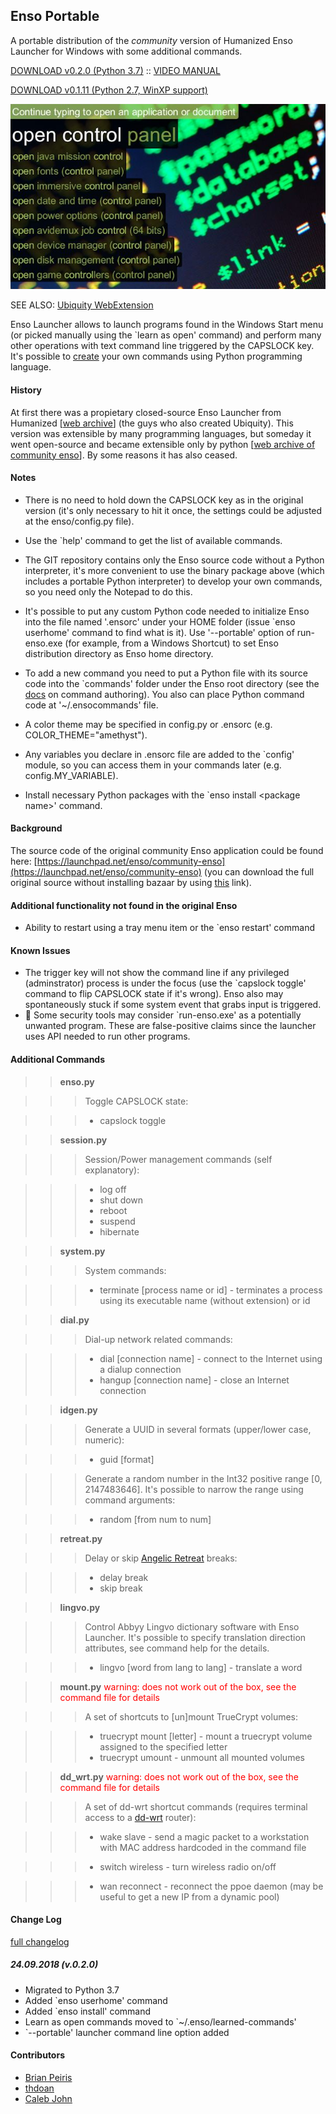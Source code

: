 ## Enso Portable

A portable distribution of the *community* version of Humanized Enso Launcher for Windows with some additional commands.

[DOWNLOAD v0.2.0 (Python 3.7)](https://github.com/GChristensen/enso-portable/releases/download/v1.0.11/enso-portable-0.1.11-py27.zip) :: [VIDEO MANUAL](https://youtu.be/QFXBp2vuEEA)

[DOWNLOAD v0.1.11 (Python 2.7, WinXP support)](https://github.com/GChristensen/enso-portable/releases/download/v1.0.11/enso-portable-0.1.11-py27.zip)

![screen](screen.jpg?raw=true)

SEE ALSO: [Ubiquity WebExtension](https://github.com/GChristensen/ubichr#readme)

Enso Launcher allows to launch programs found in the Windows Start menu (or picked manually using the `learn as open' command) and perform many other operations with text command line 
triggered by the CAPSLOCK key. It's possible to [create](commands.md) your own commands using Python programming language.


#### History

At first there was a propietary closed-source Enso Launcher from Humanized [[web archive](https://web.archive.org/web/20140701081042/http://humanized.com/)]
(the guys who also created Ubiquity). This version was extensible by many programming languages, but someday it went open-source 
and became extensible only by python [[web archive of community enso](https://web.archive.org/web/20110128205130/http://www.ensowiki.com/wiki/index.php?title=Main_Page)].
By some reasons it has also ceased.

#### Notes

* There is no need to hold down the CAPSLOCK key as in the original version (it's only necessary to hit it once, the settings could be adjusted at the enso/config.py file).

* Use the `help' command to get the list of available commands.

* The GIT repository contains only the Enso source code without a Python interpreter, it's more convenient to use the binary package above (which includes a portable Python interpreter) to develop your own commands, so you need only the Notepad to do this.

* It's possible to put any custom Python code needed to initialize Enso into the file named '.ensorc' under your HOME folder (issue `enso userhome' command to find what is it).
Use '--portable' option of run-enso.exe (for example, from a Windows Shortcut) to set Enso distribution directory as Enso home directory.

* To add a new command you need to put a Python file with its source code into the `commands' folder under the Enso root directory (see the [docs](commands.md) on command authoring). 
You also can place Python command code at '~/.ensocommands' file.

* A color theme may be specified in config.py or .ensorc (e.g. COLOR_THEME="amethyst").
 
* Any variables you declare in .ensorc file are added to the `config' module, so you can access them in your commands later (e.g. config.MY_VARIABLE).

* Install necessary Python packages with the `enso install &lt;package name&gt;' command. 

#### Background

The source code of the original community Enso application could be found here:
[https://launchpad.net/enso/community-enso](https://launchpad.net/enso/community-enso) (you can download the full original source without installing bazaar by using [this](https://bazaar.launchpad.net/%7Ecommunityenso/enso/community-enso/tarball/145?start_revid=145) link).

#### Additional functionality not found in the original Enso

* Ability to restart using a tray menu item or the `enso restart' command

#### Known Issues

* The trigger key will not show the command line if any privileged (adminstrator) process is under the focus (use the `capslock toggle' command to flip CAPSLOCK state if it's wrong). 
Enso also may spontaneously stuck if some system event that grabs input is triggered.
* &#x1F534; Some security tools may consider `run-enso.exe' as a potentially unwanted program. These are false-positive claims since the launcher uses API needed to run other programs.

#### Additional Commands 

>>**enso.py**

>>>Toggle CAPSLOCK state:

>>>* capslock toggle

>>**session.py**

>>>Session/Power management commands (self explanatory):
      
>>>* log off
>>>* shut down
>>>* reboot
>>>* suspend
>>>* hibernate

>>**system.py**

>>>System commands:

>>>* terminate [process name or id] - terminates a process using its executable name
                                   (without extension) or id

>>**dial.py**

>>>Dial-up network related commands:
  
>>>* dial [connection name] - connect to the Internet using a dialup connection
>>>* hangup [connection name] - close an Internet connection

>>**idgen.py**

>>>Generate a UUID in several formats (upper/lower case, numeric):

>>>* guid [format]

>>>Generate a random number in the Int32 positive range [0, 2147483646].
    It's possible to narrow the range using command arguments:

>>>* random [from num to num]

>>**retreat.py**

>>>Delay or skip [Angelic Retreat](http://retreat.sourceforge.net) breaks:

>>>* delay break
>>>* skip break

>>**lingvo.py**

>>>Control Abbyy Lingvo dictionary software with Enso Launcher. It's possible to specify translation direction attributes, see command help for the details.
     
>>>* lingvo [word from lang to lang] - translate a word

>>**mount.py** <font color="red">warning: does not work out of the box, see the command file for details</font>

>>>A set of shortcuts to [un]mount TrueCrypt volumes:

>>>* truecrypt mount [letter] - mount a truecrypt volume assigned to the specified letter 
>>>* truecrypt umount - unmount all mounted volumes

>>**dd_wrt.py** <font color="red">warning: does not work out of the box, see the command file for details</font>

>>>A set of dd-wrt shortcut commands (requires terminal access to a [dd-wrt](http://www.dd-wrt.com) router):

>>>* wake slave - send a magic packet to a workstation with MAC address hardcoded in the command file

>>>* switch wireless - turn wireless radio on/off

>>>* wan reconnect - reconnect the ppoe daemon (may be useful to get a new IP from a dynamic pool)

#### Change Log
[full changelog](changelog.txt)

##### 24.09.2018 (v.0.2.0)

* Migrated to Python 3.7
* Added `enso userhome' command
* Added `enso install' command
* Learn as open commands moved to `~/.enso/learned-commands'
* `--portable' launcher command line option added

#### Contributors

* [Brian Peiris](https://github.com/brianpeiris)
* [thdoan](https://github.com/thdoan)
* [Caleb John](https://github.com/CalebJohn)